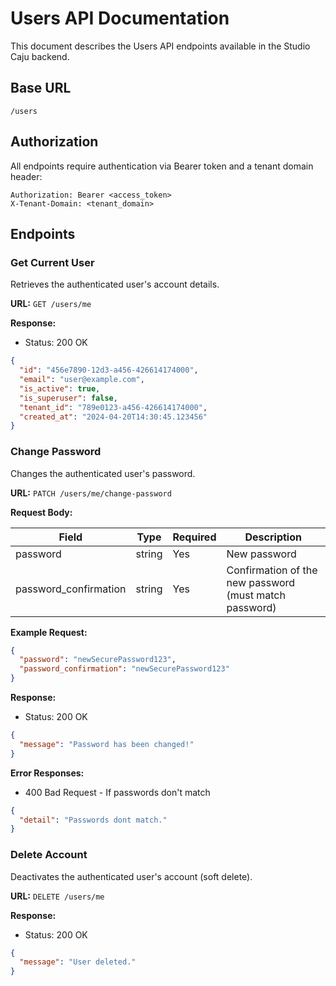 # Users API Documentation

This document describes the Users API endpoints available in the Studio Caju backend.

## Base URL

```
/users
```

## Authorization

All endpoints require authentication via Bearer token and a tenant domain header:

```
Authorization: Bearer <access_token>
X-Tenant-Domain: <tenant_domain>
```

## Endpoints

### Get Current User

Retrieves the authenticated user's account details.

**URL:** `GET /users/me`

**Response:**
- Status: 200 OK

```json
{
  "id": "456e7890-12d3-a456-426614174000",
  "email": "user@example.com",
  "is_active": true,
  "is_superuser": false,
  "tenant_id": "789e0123-a456-426614174000",
  "created_at": "2024-04-20T14:30:45.123456"
}
```

### Change Password

Changes the authenticated user's password.

**URL:** `PATCH /users/me/change-password`

**Request Body:**

| Field | Type | Required | Description |
|-------|------|----------|-------------|
| password | string | Yes | New password |
| password_confirmation | string | Yes | Confirmation of the new password (must match password) |

**Example Request:**

```json
{
  "password": "newSecurePassword123",
  "password_confirmation": "newSecurePassword123"
}
```

**Response:**
- Status: 200 OK

```json
{
  "message": "Password has been changed!"
}
```

**Error Responses:**

- 400 Bad Request - If passwords don't match
```json
{
  "detail": "Passwords dont match."
}
```

### Delete Account

Deactivates the authenticated user's account (soft delete).

**URL:** `DELETE /users/me`

**Response:**
- Status: 200 OK

```json
{
  "message": "User deleted."
}
``` 